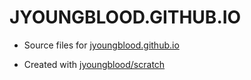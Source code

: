 # JYOUNGBLOOD.GITHUB.IO

- Source files for [jyoungblood.github.io](https://jyoungblood.github.io)

- Created with [jyoungblood/scratch](https://github.com/jyoungblood/scratch)

